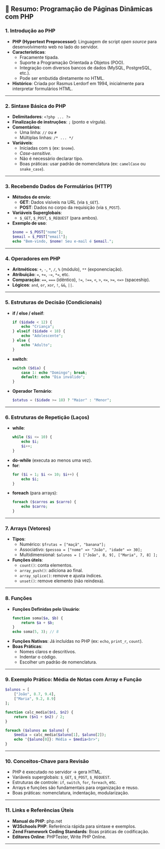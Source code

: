 
## 🐘 **Resumo: Programação de Páginas Dinâmicas com PHP**

### 1. **Introdução ao PHP**
- **PHP (Hypertext Preprocessor)**: Linguagem de script *open source* para desenvolvimento web no lado do servidor.
- **Características**:
  - Fracamente tipada.
  - Suporte a Programação Orientada a Objetos (POO).
  - Integração com diversos bancos de dados (MySQL, PostgreSQL, etc.).
  - Pode ser embutida diretamente no HTML.
- **Histórico**: Criada por Rasmus Lerdorf em 1994, inicialmente para interpretar formulários HTML.

---

### 2. **Sintaxe Básica do PHP**
- **Delimitadores**: `<?php ... ?>`
- **Finalização de instruções**: `;` (ponto e vírgula).
- **Comentários**:
  - Uma linha: `//` ou `#`
  - Múltiplas linhas: `/* ... */`
- **Variáveis**:
  - Iniciadas com `$` (ex: `$nome`).
  - *Case-sensitive*.
  - Não é necessário declarar tipo.
  - Boas práticas: usar padrão de nomenclatura (ex: `camelCase` ou `snake_case`).

---

### 3. **Recebendo Dados de Formulários (HTTP)**
- **Métodos de envio**:
  - **GET**: Dados visíveis na URL (via `$_GET`).
  - **POST**: Dados no corpo da requisição (via `$_POST`).
- **Variáveis Superglobais**:
  - `$_GET`, `$_POST`, `$_REQUEST` (para ambos).
- **Exemplo de uso**:
  ```php
  $nome = $_POST["nome"];
  $email = $_POST["email"];
  echo "Bem-vindo, $nome! Seu e-mail é $email.";
  ```

---

### 4. **Operadores em PHP**
- **Aritméticos**: `+`, `-`, `*`, `/`, `%` (módulo), `**` (exponenciação).
- **Atribuição**: `=`, `+=`, `-=`, `*=`, etc.
- **Comparação**: `==`, `===` (idêntico), `!=`, `!==`, `<`, `>`, `<=`, `>=`, `<=>` (spaceship).
- **Lógicos**: `and`, `or`, `xor`, `!`, `&&`, `||`.

---

### 5. **Estruturas de Decisão (Condicionais)**
- **if / else / elseif**:
  ```php
  if ($idade < 12) {
      echo "Criança";
  } elseif ($idade < 18) {
      echo "Adolescente";
  } else {
      echo "Adulto";
  }
  ```
- **switch**:
  ```php
  switch ($dia) {
      case 1: echo "Domingo"; break;
      default: echo "Dia inválido";
  }
  ```
- **Operador Ternário**:
  ```php
  $status = ($idade >= 18) ? "Maior" : "Menor";
  ```

---

### 6. **Estruturas de Repetição (Laços)**
- **while**:
  ```php
  while ($i <= 10) {
      echo $i;
      $i++;
  }
  ```
- **do-while** (executa ao menos uma vez).
- **for**:
  ```php
  for ($i = 1; $i <= 10; $i++) {
      echo $i;
  }
  ```
- **foreach** (para arrays):
  ```php
  foreach ($carros as $carro) {
      echo $carro;
  }
  ```

---

### 7. **Arrays (Vetores)**
- **Tipos**:
  - Numérico: `$frutas = ["maçã", "banana"];`
  - Associativo: `$pessoa = ["nome" => "João", "idade" => 30];`
  - Multidimensional: `$alunos = [ ["João", 8, 9], ["Maria", 7, 8] ];`
- **Funções úteis**:
  - `count()`: conta elementos.
  - `array_push()`: adiciona ao final.
  - `array_splice()`: remove e ajusta índices.
  - `unset()`: remove elemento (não reindexa).

---

### 8. **Funções**
- **Funções Definidas pelo Usuário**:
  ```php
  function soma($a, $b) {
      return $a + $b;
  }
  echo soma(5, 3); // 8
  ```
- **Funções Nativas**: Já incluídas no PHP (ex: `echo`, `print_r`, `count`).
- **Boas Práticas**:
  - Nomes claros e descritivos.
  - Indentar o código.
  - Escolher um padrão de nomenclatura.

---

### 9. **Exemplo Prático: Média de Notas com Array e Função**
```php
$alunos = [
    ["João", 8.7, 9.4],
    ["Maria", 9.2, 8.9]
];

function calc_media($n1, $n2) {
    return ($n1 + $n2) / 2;
}

foreach ($alunos as $aluno) {
    $media = calc_media($aluno[1], $aluno[2]);
    echo "{$aluno[0]}: Média = $media<br>";
}
```

---

### 10. **Conceitos-Chave para Revisão**
- PHP é executado no servidor → gera HTML.
- Variáveis superglobais: `$_GET`, `$_POST`, `$_REQUEST`.
- Estruturas de controle: `if`, `switch`, `for`, `foreach`, etc.
- Arrays e funções são fundamentais para organização e reuso.
- Boas práticas: nomenclatura, indentação, modularização.

---

### 11. **Links e Referências Úteis**
- **Manual do PHP**: php.net
- **W3Schools PHP**: Referência rápida para sintaxe e exemplos.
- **Zend Framework Coding Standards**: Boas práticas de codificação.
- **Editores Online**: PHPTester, Write PHP Online.

---
